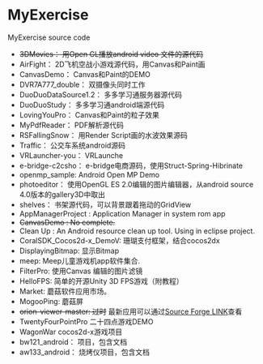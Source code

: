 # MyExercise
MyExercise source code


- ~~3DMovies： 用Open GL播放android video 文件的源代码~~
- AirFight：	2D飞机空战小游戏源代码，用Canvas和Paint画
- CanvasDemo：	Canvas和Paint的DEMO
- DVR7A777_double： 双摄像头同时工作
- DuoDuoDataSource1.2：	多多学习通服务器源代码
- DuoDuoStudy：	多多学习通android端源代码
- LovingYouPro：	Canvas和Paint的粒子效果
- MyPdfReader： PDF解析源代码
- RSFallingSnow： 用Render Script画的水波效果源码
- Traffic： 公交车系统android源码
- VRLauncher-you： VRLaunche
- e-bridge-c2csho： e-bridge电商源码，使用Struct-Spring-Hibrinate
- openmp_sample: Android Open MP Demo
- photoeditor： 使用OpenGL ES 2.0编辑的图片编辑器，从android source 4.0版本的gallery3D中取出
- shelves： 书架源代码，可以背景跟着拖动的GridView
- AppManagerProject : Application Manager in system rom app
- ~~CanvasDemo :  No complete.~~
- Clean Up : An Android resource clean up tool. Using in eclipse project.
- CoralSDK_Cocos2d-x_DemoV:  珊瑚支付框架，结合cocos2dx
- DisplayingBitmap:  显示Bitmap
- meep: Meep儿童游戏机app软件集合.
- FilterPro:  使用Canvas 编辑的图片滤镜
- HelloFPS:   简单的开源Unity 3D FPS游戏（附教程）
- Market:   蘑菇软件应用市场。
- MogooPing:  蘑菇屏
- ~~orion-viewer-master:  过时~~ 最新应用可以通过[Source Forge LINK](https://sourceforge.net/p/orion-viewer/code/ci/master/tree/)查看
- TwentyFourPointPro 二十四点游戏DEMO
- WagonWar cocos2d-x游戏项目
- bw121_android： 项目，包含文档
- aw133_android： 烧烤仪项目，包含文档
<!--stackedit_data:
eyJoaXN0b3J5IjpbOTk3OTAxNzIyLC0zMDcwNzQ4MzMsMTQwMz
gwOTkzMiwtMTU3NDkyMjQ5LDExNTI3Njg0ODIsLTQ4NjU4MzU2
MCwtMjAzOTY4NzU2NV19
-->
